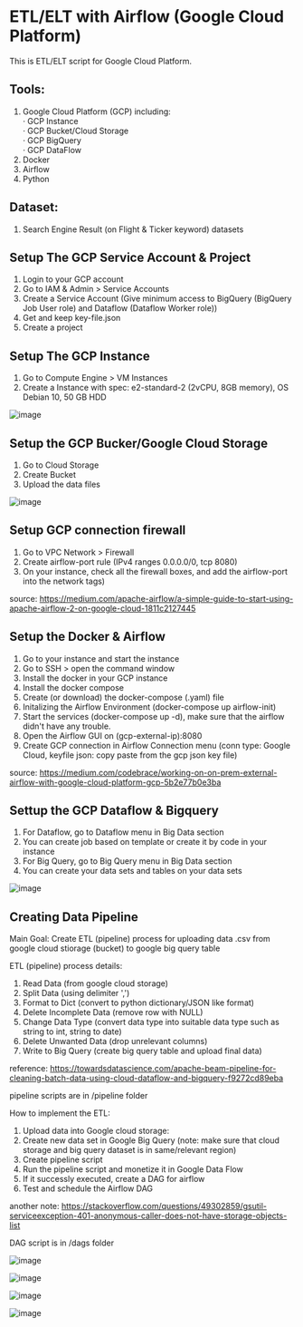 # ETL/ELT with Airflow (Google Cloud Platform)


This is ETL/ELT script for Google Cloud Platform.

## Tools:
1. Google Cloud Platform (GCP) including: <br />
  · GCP Instance <br />
  · GCP Bucket/Cloud Storage <br />
  · GCP BigQuery <br />
  · GCP DataFlow <br />
2. Docker
3. Airflow
4. Python

## Dataset:
1. Search Engine Result (on Flight & Ticker keyword) datasets

## Setup The GCP Service Account & Project
1. Login to your GCP account
2. Go to IAM & Admin > Service Accounts
3. Create a Service Account (Give minimum access to BigQuery (BigQuery Job User role) and Dataflow (Dataflow Worker role))
4. Get and keep key-file.json
5. Create a project

## Setup The GCP Instance
1. Go to Compute Engine > VM Instances
2. Create a Instance with spec: e2-standard-2 (2vCPU, 8GB memory), OS Debian 10, 50 GB HDD

![image](https://user-images.githubusercontent.com/18484807/140650529-c0ab00d8-f5e2-4636-9766-aaee2b5dbf80.png)


## Setup the GCP Bucker/Google Cloud Storage
1. Go to Cloud Storage
2. Create Bucket
3. Upload the data files

![image](https://user-images.githubusercontent.com/18484807/140650483-506d6862-8c15-4495-b06b-32ff85076e16.png)


## Setup GCP connection firewall
1. Go to VPC Network > Firewall
2. Create airflow-port rule (IPv4 ranges 0.0.0.0/0, tcp 8080)
3. On your instance, check all the firewall boxes, and add the airflow-port into the network tags) 

source: https://medium.com/apache-airflow/a-simple-guide-to-start-using-apache-airflow-2-on-google-cloud-1811c2127445

## Setup the Docker & Airflow
1. Go to your instance and start the instance 
2. Go to SSH > open the command window
3. Install the docker in your GCP instance
4. Install the docker compose
5. Create (or download) the docker-compose (.yaml) file
6. Initalizing the Airflow Environment (docker-compose up airflow-init)
7. Start the services (docker-compose up -d), make sure that the airflow didn't have any trouble.
8. Open the Airflow GUI on (gcp-external-ip):8080
9. Create GCP connection in Airflow Connection menu (conn type: Google Cloud, keyfile json: copy paste from the gcp json key file) 

source: https://medium.com/codebrace/working-on-on-prem-external-airflow-with-google-cloud-platform-gcp-5b2e77b0e3ba

## Settup the GCP Dataflow & Bigquery
1. For Dataflow, go to Dataflow menu in Big Data section
2. You can create job based on template or create it by code in your instance
3. For Big Query, go to Big Query menu in Big Data section
4. You can create your data sets and tables on your data sets

![image](https://user-images.githubusercontent.com/18484807/140650574-e45dc50b-d3eb-472b-a294-b24920689b20.png)

## Creating Data Pipeline
Main Goal: Create ETL (pipeline) process for uploading data .csv from google cloud stiorage (bucket) to google big query table

ETL (pipeline) process details:
1. Read Data (from google cloud storage)
2. Split Data (using delimiter ',')
3. Format to Dict (convert to python dictionary/JSON like format)
4. Delete Incomplete Data (remove row with NULL)
5. Change Data Type (convert data type into suitable data type such as string to int, string to date)
6. Delete Unwanted Data (drop unrelevant columns)
7. Write to Big Query (create big query table and upload final data)

reference:  https://towardsdatascience.com/apache-beam-pipeline-for-cleaning-batch-data-using-cloud-dataflow-and-bigquery-f9272cd89eba

pipeline scripts are in /pipeline folder

How to implement the ETL:
1. Upload data into Google cloud storage:
2. Create new data set in Google Big Query (note: make sure that cloud storage and big query dataset is in same/relevant region)
3. Create pipeline script
4. Run the pipeline script and monetize it in Google Data Flow
5. If it successly executed, create a DAG for airflow
6. Test and schedule the Airflow DAG

another note: https://stackoverflow.com/questions/49302859/gsutil-serviceexception-401-anonymous-caller-does-not-have-storage-objects-list

DAG script is in /dags folder 

![image](https://user-images.githubusercontent.com/18484807/141685135-7643a675-4465-4a59-b080-b1f209035d51.png)

![image](https://user-images.githubusercontent.com/18484807/141685167-c72d4229-328f-42b2-b835-6e603528309a.png)

![image](https://user-images.githubusercontent.com/18484807/141685277-e545ac4e-8bd0-4832-ab84-abb2ba180ac6.png)

![image](https://user-images.githubusercontent.com/18484807/141685292-dc89cd43-af0c-4d50-8484-81b23aa8e644.png)



